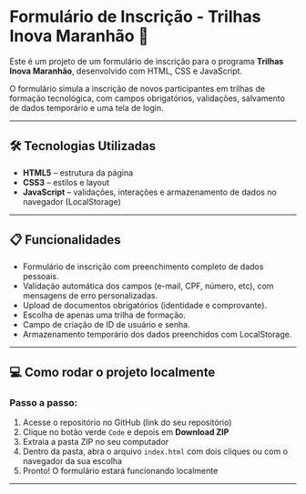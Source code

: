 # Formulário de Inscrição - Trilhas Inova Maranhão 🚀

Este é um projeto de um formulário de inscrição para o programa **Trilhas Inova Maranhão**, desenvolvido com HTML, CSS e JavaScript.

O formulário simula a inscrição de novos participantes em trilhas de formação tecnológica, com campos obrigatórios, validações, salvamento de dados temporário e uma tela de login.

---

## 🛠️ Tecnologias Utilizadas

- **HTML5** – estrutura da página
- **CSS3** – estilos e layout
- **JavaScript** – validações, interações e armazenamento de dados no navegador (LocalStorage)

---

## 📋 Funcionalidades

- Formulário de inscrição com preenchimento completo de dados pessoais.
- Validação automática dos campos (e-mail, CPF, número, etc), com mensagens de erro personalizadas.
- Upload de documentos obrigatórios (identidade e comprovante).
- Escolha de apenas uma trilha de formação.
- Campo de criação de ID de usuário e senha.
- Armazenamento temporário dos dados preenchidos com LocalStorage.

---

## 💻 Como rodar o projeto localmente

### Passo a passo:

1. Acesse o repositório no GitHub (link do seu repositório)
2. Clique no botão verde `Code` e depois em **Download ZIP**
3. Extraia a pasta ZIP no seu computador
4. Dentro da pasta, abra o arquivo `index.html` com dois cliques ou com o navegador da sua escolha
5. Pronto! O formulário estará funcionando localmente

---


